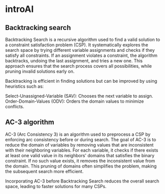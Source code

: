 # introAI

## Backtracking search

Backtracking Search is a recursive algorithm used to find a valid solution to a constraint satisfaction problem (CSP). It systematically explores the search space by trying different variable assignments and checks if they satisfy all constraints. If an assignment violates a constraint, the algorithm backtracks, undoing the last assignment, and tries a new one. This approach ensures that the search process covers all possibilities, while pruning invalid solutions early on.

Backtracking is efficient in finding solutions but can be improved by using heuristics such as:

Select-Unassigned-Variable (SAV): Chooses the next variable to assign.
Order-Domain-Values (ODV): Orders the domain values to minimize conflicts.

## AC-3 algorithm 

AC-3 (Arc Consistency 3) is an algorithm used to preprocess a CSP by enforcing arc consistency before or during search. The goal of AC-3 is to reduce the domain of variables by removing values that are inconsistent with their neighboring variables. For each variable, it checks if there exists at least one valid value in its neighbors' domains that satisfies the binary constraint. If no such value exists, it removes the inconsistent value from the domain. This pruning of domains often simplifies the problem, making the subsequent search more efficient.

Incorporating AC-3 before Backtracking Search reduces the overall search space, leading to faster solutions for many CSPs.
